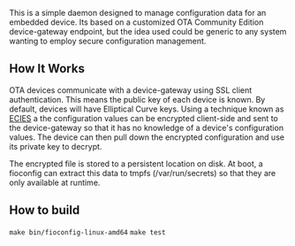 This is a simple daemon designed to manage configuration data for an
embedded device. Its based on a customized OTA Community Edition
device-gateway endpoint, but the idea used could be generic to any
system wanting to employ secure configuration management.

## How It Works

OTA devices communicate with a device-gateway using SSL client
authentication. This means the public key of each device is known. By
default, devices will have Elliptical Curve keys. Using a technique
known as [ECIES](https://cryptopp.com/wiki/Elliptic_Curve_Integrated_Encryption_Scheme)
a the configuration values can be encrypted client-side and sent to
the device-gateway so that it has no knowledge of a device's configuration
values. The device can then pull down the encrypted configuration and
use its private key to decrypt.

The encrypted file is stored to a persistent location on disk. At boot,
a fioconfig can extract this data to tmpfs (/var/run/secrets) so that
they are only available at runtime.


## How to build
`make bin/fioconfig-linux-amd64`
`make test`
